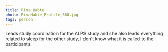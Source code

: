 ```yaml
---
title: Rima Habte
photo: RimaHabte_Profile_680.jpg
tags: person
---
```


Leads study coordination for the ALPS study and she also leads everything related to sleep for the other study, I don't know what it is called to the participants.
